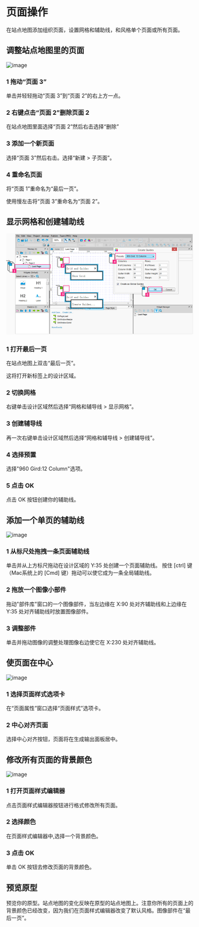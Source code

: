 # 页面操作

在站点地图添加组织页面，设置网格和辅助线，和风格单个页面或所有页面。

## 调整站点地图里的页面

![image](/images/workingwithpages1.png)

### 1 拖动“页面 3”
单击并轻轻拖动“页面 3”到“页面 2”的右上方一点。

### 2 右键点击“页面 2”删除页面 2
在站点地图里面选择“页面 2”然后右击选择“删除”

### 3 添加一个新页面
选择“页面 3”然后右击。选择“新建 > 子页面”。

### 4 重命名页面
将“页面 1”重命名为“最后一页”。  

使用慢左击将“页面 3”重命名为“页面 2”。

## 显示网格和创建辅助线
![image](/images/workingwithpages2.png)

### 1 打开最后一页
在站点地图上双击“最后一页”。  

这将打开新标签上的设计区域。

### 2 切换网格
右键单击设计区域然后选择“网格和辅导线 > 显示网格”。

### 3 创建辅导线
再一次右键单击设计区域然后选择“网格和辅导线 > 创建辅导线”。

### 4 选择预置
选择"960 Gird:12 Column"选项。

### 5 点击 OK 
点击 OK 按钮创建你的辅助线。

## 添加一个单页的辅助线
![image](/images/workingwithpages3.png)

### 1 从标尺处拖拽一条页面辅助线
单击并从上方标尺拖动在设计区域的 Y:35 处创建一个页面辅助线。
按住 [ctrl] 键（Mac系统上的 [Cmd] 键）拖动可以使它成为一条全局辅助线。

### 2 拖放一个图像小部件
拖动"部件库"窗口的一个图像部件，当左边缘在 X:90 处对齐辅助线和上边缘在 Y:35 处对齐辅助线时放置图像部件。
### 3 调整部件
单击并拖动图像的调整处理图像右边使它在 X:230 处对齐辅助线。

## 使页面在中心
![image](/images/workingwithpages4.png)

### 1 选择页面样式选项卡
在“页面属性”窗口选择“页面样式”选项卡。

### 2 中心对齐页面
选择中心对齐按钮，页面将在生成输出面板居中。

## 修改所有页面的背景颜色
![image](/images/workingwithpages5.png)

### 1 打开页面样式编辑器
点击页面样式编辑器按钮进行格式修改所有页面。

### 2 选择颜色
在页面样式编辑器中,选择一个背景颜色。

### 3 点击 OK 
单击 OK 按钮去修改页面的背景颜色。

## 预览原型
预览你的原型。站点地图的变化反映在原型的站点地图上。注意你所有的页面上的背景颜色已经改变，因为我们在页面样式编辑器改变了默认风格。图像部件在“最后一页”。
